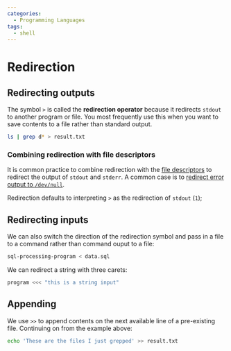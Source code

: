 ```yaml
---
categories:
  - Programming Languages
tags:
  - shell
---
```


# Redirection

## Redirecting outputs

The symbol `>` is called the **redirection operator** because it redirects `stdout` to another program or file. You most frequently use this when you want to save contents to a file rather than standard output.

```bash
ls | grep d* > result.txt
```

### Combining redirection with file descriptors

It is common practice to combine redirection with the [file descriptors](/Programming_Languages/Shell/File_descriptors.md) to redirect the output of `stdout` and `stderr`. A common case is to [redirect error output to `/dev/null`](/Programming_Languages/Shell/Redirect_to_dev_null.md).

Redirection defaults to interpreting `>` as the redirection of `stdout` (`1`);

## Redirecting inputs

We can also switch the direction of the redirection symbol and pass in a file to a command rather than command ouput to a file:

```bash
sql-processing-program < data.sql
```

We can redirect a string with three carets:

```bash
program <<< "this is a string input"
```

## Appending

We use `>>` to append contents on the next available line of a pre-existing file. Continuing on from the example above:

```bash
echo 'These are the files I just grepped' >> result.txt
```
